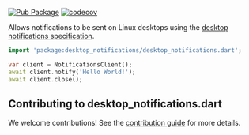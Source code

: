 [![Pub Package](https://img.shields.io/pub/v/desktop_notifications.svg)](https://pub.dev/packages/desktop_notifications)
[![codecov](https://codecov.io/gh/canonical/desktop_notifications.dart/branch/main/graph/badge.svg?token=QW1N0AQQOY)](https://codecov.io/gh/canonical/desktop_notifications.dart)

Allows notifications to be sent on Linux desktops using the [desktop notifications specification](https://specifications.freedesktop.org/notification-spec/).

```dart
import 'package:desktop_notifications/desktop_notifications.dart';

var client = NotificationsClient();
await client.notify('Hello World!');
await client.close();
```

## Contributing to desktop_notifications.dart

We welcome contributions! See the [contribution guide](CONTRIBUTING.md) for more details.
